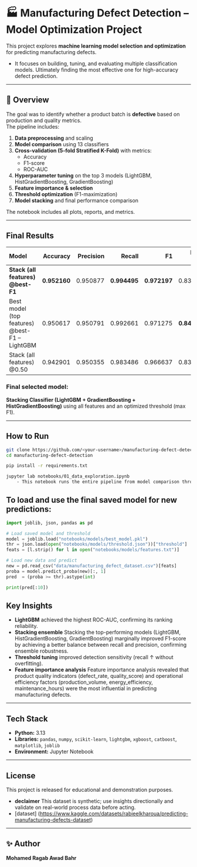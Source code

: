 # 🏭 Manufacturing Defect Detection – Model Optimization Project

This project explores **machine learning model selection and optimization** for predicting manufacturing defects.  

- It focuses on building, tuning, and evaluating multiple classification models. Ultimately finding the most effective one for high-accuracy defect prediction.

---

## 📘 Overview

The goal was to identify whether a product batch is **defective** based on production and quality metrics.  
The pipeline includes:

1. **Data preprocessing** and scaling  
2. **Model comparison** using 13 classifiers  
3. **Cross-validation (5-fold Stratified K-Fold)** with metrics:
   - Accuracy  
   - F1-score  
   - ROC-AUC  
4. **Hyperparameter tuning** on the top 3 models (LightGBM, HistGradientBoosting, GradientBoosting)  
5. **Feature importance & selection**  
6. **Threshold optimization** (F1-maximization)  
7. **Model stacking** and final performance comparison  

The notebook includes all plots, reports, and metrics.

---

## Final Results

| Model | Accuracy | Precision | Recall | F1 | ROC-AUC |
|:--|--:|--:|--:|--:|--:|
| **Stack (all features) @best-F1** | **0.952160** | 0.950877 | **0.994495** | **0.972197** | 0.837891 |
| Best model (top features) @best-F1 – LightGBM | 0.950617 | 0.950791 | 0.992661 | 0.971275 | **0.849826** |
| Stack (all features) @0.50 | 0.942901 | 0.950355 | 0.983486 | 0.966637 | 0.837891 |

### **Final selected model:**  
**Stacking Classifier (LightGBM + GradientBoosting + HistGradientBoosting)** using all features and an optimized threshold (max F1).

---

## How to Run

```bash
git clone https://github.com/<your-username>/manufacturing-defect-detection.git
cd manufacturing-defect-detection

pip install -r requirements.txt

jupyter lab notebooks/01_data_exploration.ipynb
    - This notebook runs the entire pipeline from model comparison through final evaluation.

```

## To load and use the final saved model for new predictions:

```py
import joblib, json, pandas as pd

# Load saved model and threshold
model = joblib.load("notebooks/models/best_model.pkl")
thr = json.load(open("notebooks/models/threshold.json"))["threshold"]
feats = [l.strip() for l in open("notebooks/models/features.txt")]

# Load new data and predict
new = pd.read_csv("data/manufacturing_defect_dataset.csv")[feats]
proba = model.predict_proba(new)[:, 1]
pred  = (proba >= thr).astype(int)

print(pred[:10])
```

## Key Insights

- **LightGBM** achieved the highest ROC-AUC, confirming its ranking reliability.  
- **Stacking ensemble** Stacking the top-performing models (LightGBM, HistGradientBoosting, GradientBoosting) marginally improved F1-score by achieving a better balance between recall and precision, confirming ensemble robustness.
- **Threshold tuning** improved detection sensitivity (recall ↑ without overfitting).  
- **Feature importance analysis** Feature importance analysis revealed that product quality indicators (defect_rate, quality_score) and operational efficiency factors (production_volume, energy_efficiency, maintenance_hours) were the most influential in predicting manufacturing defects.

---

## Tech Stack

- **Python:** 3.13  
- **Libraries:** `pandas`, `numpy`, `scikit-learn`, `lightgbm`, `xgboost`, `catboost`, `matplotlib`,  `joblib`  
- **Environment:** Jupyter Notebook

---

## License

This project is released for educational and demonstration purposes.

- **declaimer** This dataset is synthetic; use insights directionally and validate on real-world process data before acting.
- [dataset] (https://www.kaggle.com/datasets/rabieelkharoua/predicting-manufacturing-defects-dataset)

---

## ✨ Author

**Mohamed Ragab Awad Bahr**  


